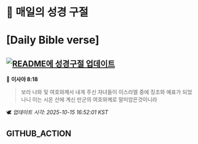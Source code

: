 # 🙏 매일의 성경 구절
# [Daily Bible verse]
## [![README에 성경구절 업데이트](https://github.com/DONGSUKA/first_test/actions/workflows/update-readme-bible.yml/badge.svg)](https://github.com/DONGSUKA/first_test/actions/workflows/update-readme-bible.yml)
<!-- START_BIBLE_VERSE -->
📖 **이사야 8:18**
> 보라 나와 및 여호와께서 내게 주신 자녀들이 이스라엘 중에 징조와 예표가 되었나니 이는 시온 산에 계신 만군의 여호와께로 말미암은것이니라

🕊️ _업데이트 시각: 2025-10-15 16:52:01 KST_
  <!-- END_BIBLE_VERSE -->
## GITHUB_ACTION
